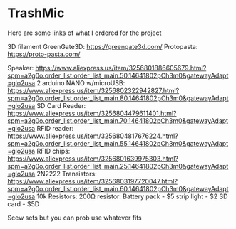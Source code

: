 # TrashMic
Here are some links of what I ordered for the project

3D filament
  GreenGate3D: https://greengate3d.com/
  Protopasta: https://proto-pasta.com/
  
Speaker:                       https://www.aliexpress.us/item/3256801886605679.html?spm=a2g0o.order_list.order_list_main.50.14641802pCh3m0&gatewayAdapt=glo2usa
2 arduino NANO w/microUSB:     https://www.aliexpress.us/item/3256802322942827.html?spm=a2g0o.order_list.order_list_main.80.14641802pCh3m0&gatewayAdapt=glo2usa
SD Card Reader:                https://www.aliexpress.us/item/3256804479611401.html?spm=a2g0o.order_list.order_list_main.70.14641802pCh3m0&gatewayAdapt=glo2usa
RFID reader:                   https://www.aliexpress.us/item/3256804817676224.html?spm=a2g0o.order_list.order_list_main.55.14641802pCh3m0&gatewayAdapt=glo2usa
RFID chips:                    https://www.aliexpress.us/item/3256801639975303.html?spm=a2g0o.order_list.order_list_main.25.14641802pCh3m0&gatewayAdapt=glo2usa
2N2222 Transistors:            https://www.aliexpress.us/item/3256803197720047.html?spm=a2g0o.order_list.order_list_main.60.14641802pCh3m0&gatewayAdapt=glo2usa
10k Resistors:
200Ω resistor:
Battery pack - $5
strip light - $2
SD card - $5D


Scew sets but you can prob use whatever fits
